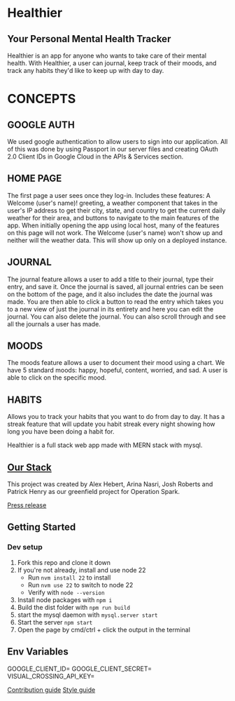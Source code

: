 # Healthier
## Your Personal Mental Health Tracker
Healthier is an app for anyone who wants to take care of their mental health. With Healthier, a user can journal, keep track of their moods, and track any habits they'd like to keep up with day to day.

# CONCEPTS
## GOOGLE AUTH
We used google authentication to allow users to sign into our application. All of this was done by using Passport in our server files and creating OAuth 2.0 Client IDs in Google Cloud in the APIs & Services section.

## HOME PAGE
The first page a user sees once they log-in.
Includes these features: A Welcome (user's name)! greeting, a weather component that takes in the user's IP address to get their city, state, and country to get the current daily weather for their area, and buttons to navigate to the main features of the app.
When initially opening the app using local host, many of the features on this page will not work. The Welcome (user's name) won't show up and neither will the weather data. This will show up only on a deployed instance.

## JOURNAL
The journal feature allows a user to add a title to their journal, type their entry, and save it. Once the journal is saved, all journal entries can be seen on the bottom of the page, and it also includes the date the journal was made. You are then able to click a button to read the entry which takes you to a new view of just the journal in its entirety and here you can edit the journal. You can also delete the journal. You can also scroll through and see all the journals a user has made.

## MOODS
The moods feature allows a user to document their mood using a chart. We have 5 standard moods: happy, hopeful, content, worried, and sad. A user is able to click on the specific mood.

## HABITS
Allows you to track your habits that you want to do from day to day. It has a streak feature that will update you habit streak every night showing how long you have been doing a habit for. 

Healthier is a full stack web app made with MERN stack with mysql.

## [Our Stack](./techStack.png)


This project was created by Alex Hebert, Arina Nasri, Josh Roberts and Patrick Henry as our greenfield project for Operation Spark.

[Press release](./_PRESS-RELEASE.md)

## Getting Started

### Dev setup

1. Fork this repo and clone it down
2. If you're not already, install and use node 22
    * Run `nvm install 22` to install
    * Run `nvm use 22` to switch to node 22
    * Verify with `node --version`
3. Install node packages with `npm i`
4. Build the dist folder with `npm run build`
5. start the mysql daemon with `mysql.server start`
6. Start the server `npm start`
7. Open the page by cmd/ctrl + click the output in the terminal

## Env Variables
GOOGLE_CLIENT_ID=
GOOGLE_CLIENT_SECRET=
VISUAL_CROSSING_API_KEY=

[Contribution guide](./CONRIBUTING.md)
[Style guide](./STYLE-GUIDE.md)
